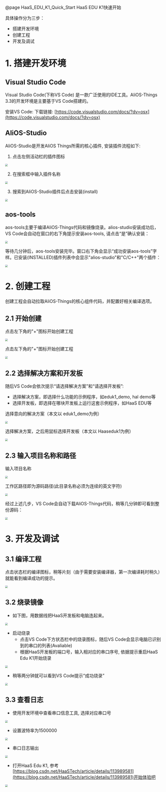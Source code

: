 @page HaaS_EDU_K1_Quick_Start HaaS EDU K1快速开始

具体操作分为三步：
- 搭建开发环境
- 创建工程
- 开发及调试
# 1. 搭建开发环境
## Visual Studio Code
Visual Studio Code(下称VS Code) 是一款广泛使用的IDE工具。AliOS-Things 3.3的开发环境是主要基于VS Code搭建的。

安装VS Code:
下载链接: [https://code.visualstudio.com/docs/?dv=osx](https://code.visualstudio.com/docs/?dv=osx)


## AliOS-Studio
AliOS-Studio是开发AliOS Things所需的核心插件, 安装插件流程如下:

1) 点击左侧活动栏的插件图标

<div align=left>
    <img src="https://img.alicdn.com/imgextra/i3/O1CN01onbOks1juy8VN151B_!!6000000004609-2-tps-1089-526.png" style="zoom:50%;" />
</div>

2) 在搜索框中输入插件名称

<div align=left>
    <img src="https://img.alicdn.com/imgextra/i2/O1CN01siKd6J1SE3YbGSCA3_!!6000000002214-2-tps-1079-491.png" style="zoom:50%;" />
</div>

3) 搜索到AliOS-Studio插件后点击安装(install)

<div align=left>
    <img src="https://img.alicdn.com/imgextra/i2/O1CN01SKgZ1n1xpNvdpsOim_!!6000000006492-2-tps-1798-468.png" style="zoom:50%;" />
</div>


## aos-tools
aos-tools主要于编译AliOS-Things代码和镜像烧录。alios-studio安装成功后，VS Code会自动在窗口的右下角提示安装aos-tools, 请点击“是”确认安装：

<div align=left>
    <img src="https://img.alicdn.com/imgextra/i2/O1CN01fisFa91USpZAVS5Bw_!!6000000002517-2-tps-785-321.png" style="zoom:50%;" />
</div>

等待几分钟后，aos-tools安装完毕。窗口右下角会显示“成功安装aos-tools”字样。已安装(INSTALLED)插件列表中会显示"alios-studio"和"C/C++"两个插件：

<div align=left>
    <img src="https://img.alicdn.com/imgextra/i3/O1CN01dGWaNq2A0d2c9vRxt_!!6000000008141-2-tps-1707-1015.png" style="zoom:50%;" />
</div>



# 2. 创建工程
创建工程会自动拉取AliOS-Things的核心组件代码，并配置好相关编译选项。
## 2.1 开始创建
点击左下角的"+"图标开始创建工程

<div align=left>
    <img src="https://img.alicdn.com/imgextra/i2/O1CN01xmJW0b25z1BVejS40_!!6000000007596-2-tps-796-275.png" style="zoom:50%;" />
</div>


点击左下角的"+"图标开始创建工程

<div align=left>
    <img src="https://img.alicdn.com/imgextra/i2/O1CN01QIJaDh1Qj59taTq8f_!!6000000002011-2-tps-2774-2044.png" style="zoom:50%;" />
</div>


## 2.2 选择解决方案和开发板

随后VS Code会依次提示“请选择解决方案”和“请选择开发板”:
- 选择解决方案，即选择什么功能的示例程序，如eduk1_demo, hal demo等
- 选择开发板，即选择在哪块开发板上运行这套示例程序，如HaaS EDU等

选择意向的解决方案（本文以 eduk1_demo为例）

<div align=left>
    <img src="https://img.alicdn.com/imgextra/i2/O1CN01QIJaDh1Qj59taTq8f_!!6000000002011-2-tps-2774-2044.png" style="zoom:50%;" />
</div>

选择解决方案，之后用鼠标选择开发板（本文以 Haaseduk1为例）

<div align=left>
    <img src="https://img.alicdn.com/imgextra/i4/O1CN01ILyVQd1ERQUv5PF9f_!!6000000000348-2-tps-2604-382.png" style="zoom:50%;" />
</div>


## 2.3 输入项目名称和路径

输入项目名称

<div align=left>
    <img src="https://img.alicdn.com/imgextra/i2/O1CN017mitRH1d8WY8wiNGo_!!6000000003691-2-tps-1067-188.png"" style="zoom:50%;" />
</div>

工作区路径即为源码路径(此目录名称必须为连续的英文字符)

<div align=left>
    <img src="https://img.alicdn.com/imgextra/i2/O1CN014WS79U29uDUrzFDJx_!!6000000008127-2-tps-2702-914.png" style="zoom:50%;" />
</div>

经过上述几步，VS Code会自动下载AliOS-Things代码，稍等几分钟即可看到整份源码：

<div align=left>
    <img src="https://img.alicdn.com/imgextra/i1/O1CN01XuYZqy1bN3tDyCgkL_!!6000000003452-2-tps-689-422.png" style="zoom:50%;" />
</div>



# 3. 开发及调试
## 3.1 编译工程
点击状态栏的编译图标，稍等片刻（由于需要安装编译器，第一次编译耗时稍久）就能看到编译成功的提示。

<div align=left>
    <img src="https://img.alicdn.com/imgextra/i3/O1CN01g2HtG71ag0euXCTEd_!!6000000003358-2-tps-2814-882.png" style="zoom:50%;" />
</div>


## 3.2 烧录镜像
- 如下图，用数据线把HaaS开发板和电脑连起来。

<div align=left>
    <img src="https://img.alicdn.com/imgextra/i1/O1CN01hFIvG81xtxtF7B5kb_!!6000000006502-0-tps-3648-2736.jpg" style="zoom:50%;" />
</div>

- 启动烧录
   - 点击VS Code下方状态栏中的烧录图标，随后VS Code会显示电脑已识别到的串口的列表(Avaliable)
   - 根据HaaS开发板的端口号，输入相对应的串口序号, 依据提示重启HaaS Edu K1开始烧录

<div align=left>
    <img src="https://img.alicdn.com/imgextra/i2/O1CN01LlUD0P1BwcdDfd3mt_!!6000000000010-2-tps-2402-1448.png" style="zoom:50%;" />
</div>

- 稍等两分钟就可以看到VS Code提示“成功烧录”

<div align=left>
    <img src="https://img.alicdn.com/imgextra/i1/O1CN01nCB0L01npFekkzmjN_!!6000000005138-2-tps-2506-1234.png" style="zoom:50%;" />
</div>


## 3.3 查看日志
-  使用开发环境中查看串口信息工具, 选择对应串口号

<div align=left>
    <img src="https://img.alicdn.com/imgextra/i3/O1CN01aG5qNC1GvJZsy5419_!!6000000000684-2-tps-2376-1948.png" style="zoom:50%;" />
</div>

- 设置波特率为1500000

<div align=left>
    <img src="https://img.alicdn.com/imgextra/i4/O1CN017FqUBk1OA9iyd6bn7_!!6000000001664-2-tps-2466-652.png" style="zoom:50%;" />
</div>

- 串口日志输出

<div align=left>
    <img src="https://img.alicdn.com/imgextra/i4/O1CN01QGiV5M1pSTBde0A23_!!6000000005359-2-tps-2728-1038.png" style="zoom:50%;" />
</div>

- 打开HaaS Edu K1, 参考 [https://blog.csdn.net/HaaSTech/article/details/113989581](https://blog.csdn.net/HaaSTech/article/details/113989581)开始体验吧

<div align=left>
    <img src="https://img.alicdn.com/imgextra/i3/O1CN01UQZIYy1r4lvN7nEDB_!!6000000005578-0-tps-5120-3840.jpg" style="zoom:50%;" />
</div>




